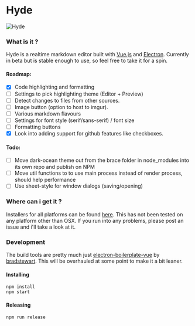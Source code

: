 # Hyde

![Hyde](http://i.imgur.com/2kB1ceW.png)

### What is it ?

Hyde is a realtime markdown editor built with [Vue.js](https://vuejs.org/) and [Electron](http://electron.atom.io/). Currently in beta but is stable enough to use, so feel free to take it for a spin.

#### Roadmap:

- [x] Code highlighting and formatting
- [ ] Settings to pick highlighting theme (Editor + Preview)
- [ ] Detect changes to files from other sources.
- [ ] Image button (option to host to imgur).
- [ ] Various markdown flavours
- [ ] Settings for font style (serif/sans-serif) / font size
- [ ] Formatting buttons
- [x] Look into adding support for github features like checkboxes.

#### Todo:

- [ ] Move dark-ocean theme out from the brace folder in node_modules into its own repo and publish on NPM
- [ ] Move util functions to to use main process instead of render process, should help performance
- [ ] Use sheet-style for window dialogs (saving/opening)

### Where can i get it ?
Installers for all platforms can be found [here](https://github.com/hparton/hyde/releases). This has not been tested on any platform other than OSX. If you run into any problems, please post an issue and i'll take a look at it.


### Development

The build tools are pretty much just [electron-boilerplate-vue](https://github.com/bradstewart/electron-boilerplate-vue) by [bradstewart](https://github.com/bradstewart/). This will be overhauled at some point to make it a bit leaner.


#### Installing

```
npm install
npm start
```

#### Releasing

```
npm run release
```